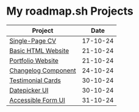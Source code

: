 # My roadmap.sh Projects

| Project                                                                | Date     |
| ---------------------------------------------------------------------- | -------- |
| [Single-Page CV](https://roadmap.sh/projects/single-page-cv)           | 17-10-24 |
| [Basic HTML Website](https://roadmap.sh/projects/basic-html-website)   | 21-10-24 |
| [Portfolio Website](https://roadmap.sh/projects/portfolio-website)     | 21-10-24 |
| [Changelog Component](https://roadmap.sh/projects/changelog-component) | 24-10-24 |
| [Testimonial Cards](https://roadmap.sh/projects/testimonial-cards)     | 30-10-24 |
| [Datepicker UI](https://roadmap.sh/projects/datepicker-ui)             | 30-10-24 |
| [Accessible Form UI](https://roadmap.sh/projects/accessible-form-ui)   | 31-10-24 |
